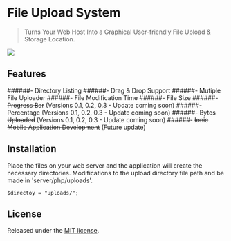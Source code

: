 # File Upload System
> Turns Your Web Host Into a Graphical User-friendly File Upload & Storage Location.

![](https://cloud.githubusercontent.com/assets/24397291/21464330/dda553f6-c971-11e6-86d9-4c5a0cf29f4f.png)


## Features
######- Directory Listing
######- Drag & Drop Support
######- Mutiple File Uploader
######- File Modification Time
######- File Size
######- ~~Progress Bar~~ (Versions 0.1, 0.2, 0.3 - Update coming soon) 
######- ~~Percentage~~ (Versions 0.1, 0.2, 0.3 - Update coming soon) 
######- ~~Bytes Uploaded~~ (Versions 0.1, 0.2, 0.3 - Update coming soon) 
######- ~~Ionic Mobile Application Development~~ (Future update) 


## Installation 
Place the files on your web server and the application will create the necessary directories. Modifications to the upload directory file path and be made in 'server/php/uploads'.

```
$directoy = "uploads/";
```


## License 

Released under the [MIT license](https://opensource.org/licenses/MIT).
